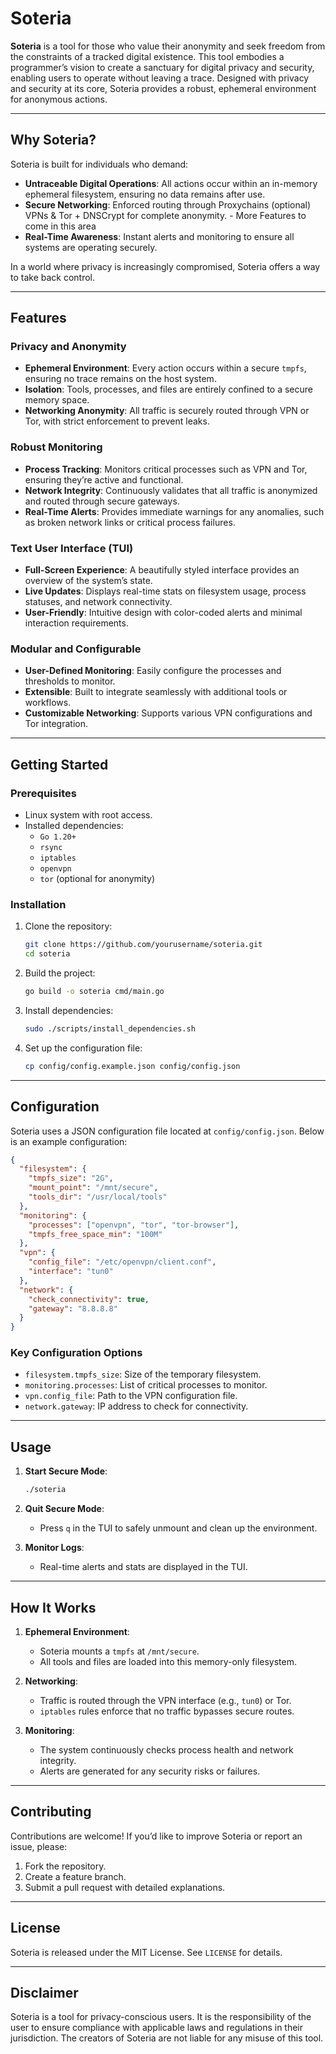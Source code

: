# **Soteria**

**Soteria** is a tool for those who value their anonymity and seek freedom from the constraints of a tracked digital existence. This tool embodies a programmer’s vision to create a sanctuary for digital privacy and security, enabling users to operate without leaving a trace. Designed with privacy and security at its core, Soteria provides a robust, ephemeral environment for anonymous actions.

---

## **Why Soteria?**

Soteria is built for individuals who demand:

- **Untraceable Digital Operations**: All actions occur within an in-memory ephemeral filesystem, ensuring no data remains after use.
- **Secure Networking**: Enforced routing through Proxychains (optional) VPNs & Tor + DNSCrypt for complete anonymity. - More Features to come in this area
- **Real-Time Awareness**: Instant alerts and monitoring to ensure all systems are operating securely.

In a world where privacy is increasingly compromised, Soteria offers a way to take back control.

---

## **Features**

### **Privacy and Anonymity**
- **Ephemeral Environment**: Every action occurs within a secure `tmpfs`, ensuring no trace remains on the host system.
- **Isolation**: Tools, processes, and files are entirely confined to a secure memory space.
- **Networking Anonymity**: All traffic is securely routed through VPN or Tor, with strict enforcement to prevent leaks.

### **Robust Monitoring**
- **Process Tracking**: Monitors critical processes such as VPN and Tor, ensuring they’re active and functional.
- **Network Integrity**: Continuously validates that all traffic is anonymized and routed through secure gateways.
- **Real-Time Alerts**: Provides immediate warnings for any anomalies, such as broken network links or critical process failures.

### **Text User Interface (TUI)**
- **Full-Screen Experience**: A beautifully styled interface provides an overview of the system’s state.
- **Live Updates**: Displays real-time stats on filesystem usage, process statuses, and network connectivity.
- **User-Friendly**: Intuitive design with color-coded alerts and minimal interaction requirements.

### **Modular and Configurable**
- **User-Defined Monitoring**: Easily configure the processes and thresholds to monitor.
- **Extensible**: Built to integrate seamlessly with additional tools or workflows.
- **Customizable Networking**: Supports various VPN configurations and Tor integration.

---

## **Getting Started**

### **Prerequisites**
- Linux system with root access.
- Installed dependencies:
  - `Go 1.20+`
  - `rsync`
  - `iptables`
  - `openvpn`
  - `tor` (optional for anonymity)

### **Installation**
1. Clone the repository:
   ```bash
   git clone https://github.com/yourusername/soteria.git
   cd soteria
   ```

2. Build the project:
   ```bash
   go build -o soteria cmd/main.go
   ```

3. Install dependencies:
   ```bash
   sudo ./scripts/install_dependencies.sh
   ```

4. Set up the configuration file:
   ```bash
   cp config/config.example.json config/config.json
   ```

---

## **Configuration**

Soteria uses a JSON configuration file located at `config/config.json`. Below is an example configuration:

```json
{
  "filesystem": {
    "tmpfs_size": "2G",
    "mount_point": "/mnt/secure",
    "tools_dir": "/usr/local/tools"
  },
  "monitoring": {
    "processes": ["openvpn", "tor", "tor-browser"],
    "tmpfs_free_space_min": "100M"
  },
  "vpn": {
    "config_file": "/etc/openvpn/client.conf",
    "interface": "tun0"
  },
  "network": {
    "check_connectivity": true,
    "gateway": "8.8.8.8"
  }
}
```

### **Key Configuration Options**
- `filesystem.tmpfs_size`: Size of the temporary filesystem.
- `monitoring.processes`: List of critical processes to monitor.
- `vpn.config_file`: Path to the VPN configuration file.
- `network.gateway`: IP address to check for connectivity.

---

## **Usage**

1. **Start Secure Mode**:
   ```bash
   ./soteria
   ```

2. **Quit Secure Mode**:
   - Press `q` in the TUI to safely unmount and clean up the environment.

3. **Monitor Logs**:
   - Real-time alerts and stats are displayed in the TUI.

---

## **How It Works**

1. **Ephemeral Environment**:
   - Soteria mounts a `tmpfs` at `/mnt/secure`.
   - All tools and files are loaded into this memory-only filesystem.

2. **Networking**:
   - Traffic is routed through the VPN interface (e.g., `tun0`) or Tor.
   - `iptables` rules enforce that no traffic bypasses secure routes.

3. **Monitoring**:
   - The system continuously checks process health and network integrity.
   - Alerts are generated for any security risks or failures.

---

## **Contributing**

Contributions are welcome! If you’d like to improve Soteria or report an issue, please:
1. Fork the repository.
2. Create a feature branch.
3. Submit a pull request with detailed explanations.

---

## **License**

Soteria is released under the MIT License. See `LICENSE` for details.

---

## **Disclaimer**

Soteria is a tool for privacy-conscious users. It is the responsibility of the user to ensure compliance with applicable laws and regulations in their jurisdiction. The creators of Soteria are not liable for any misuse of this tool.
```

